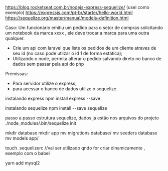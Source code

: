 https://blog.rocketseat.com.br/nodejs-express-sequelize/ (usei como exemplo)
https://expressjs.com/pt-br/starter/hello-world.html
https://sequelize.org/master/manual/models-definition.html


Caso:
    Um funcionário emitiu um pedido para o setor de compras solicitando um notebook da marca xxxx , ele deve trocar a marca para uma outra qualquer.

 - Crie um api com laravel que liste os pedidos de um cliente atraves de seu id (no caso pode utlizar o id 1 de forma estática);
 - Utilizando o node, permita alterar o pedido salvando direto no banco de dados sem passar pela api do php

Premissas:
   - Para servidor utilize o express;
   - para acessar o banco de dados utilize o sequelize.



instalando express
npm install express --save

instalando sequelize
npm install --save sequelize

passo a passo estrutura sequelize, dados já estão nos arquivos do projeto
./node_modules/.bin/sequelize init

mkdir database
mkdir app
mv migrations database/
mv seeders database
mv models app/

touch .sequelizerc //vai ser utilizado qndo for criar dinamicamente , exemplo com o babel

yarn add mysql2